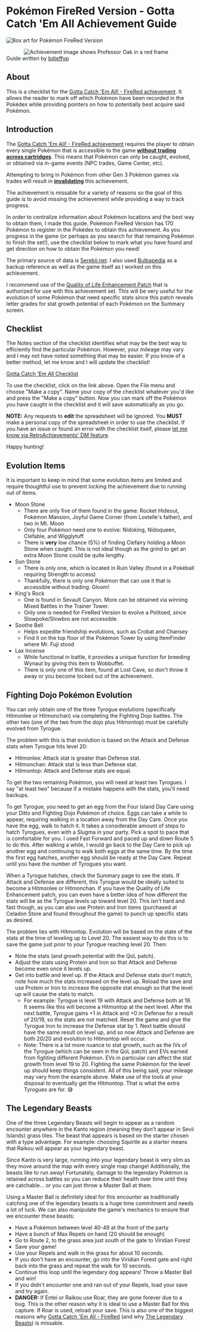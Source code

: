 # Pokémon FireRed Version - Gotta Catch 'Em All Achievement Guide

![Box art for Pokémon FireRed Version](https://media.retroachievements.org/Images/001918.png)

&nbsp;&nbsp;&nbsp;&nbsp;&nbsp;&nbsp;&nbsp;&nbsp;&nbsp;&nbsp;&nbsp;&nbsp;![Achievement image shows Professor Oak in a red frame](https://media.retroachievements.org/Badge/237365.png)<br>Guide written by [bdjeffyp](https://retroachievements.org/User/bdjeffyp)

## About

This is a checklist for the [Gotta Catch 'Em All! - FireRed achievement](https://retroachievements.org/achievement/33625). It allows the reader to mark off which Pokémon have been recorded in the Pokédex while providing pointers on how to potentially best acquire said Pokémon. 

## Introduction

The [Gotta Catch 'Em All! - FireRed achievement](https://retroachievements.org/achievement/33625) requires the player to obtain every single Pokémon that is accessible to the game <u>**without trading across cartridges**</u>. This means that Pokémon can only be caught, evolved, or obtained via in-game events (NPC trades, Game Center, etc).

Attempting to bring in Pokémon from other Gen 3 Pokémon games via trades will result in <u>**invalidating**</u> this achievement.

The achievement is missable for a variety of reasons so the goal of this guide is to avoid missing the achievement while providing a way to track progress.

In order to centralize information about Pokémon locations and the best way to obtain them, I made this guide. Pokémon FireRed Version has 170 Pokémon to register in the Pokédex to obtain this achievement. As you progress in the game (or perhaps as you search for that remaining Pokémon to finish the set!), use the checklist below to mark what you have found and get direction on how to obtain the Pokémon you need!

The primary source of data is [Serebii.net](https://serebii.net/fireredleafgreen/kantopokedex.shtml). I also used [Bulbapedia](https://bulbapedia.bulbagarden.net/wiki/Main_Page) as a backup reference as well as the game itself as I worked on this achievement.

I recommend use of the [Quality of Life Enhancement Patch](https://github.com/RetroAchievements/RAPatches/blob/main/GBA/Improvement/515-PokemonFireRed-Enhanced.zip) that is authorized for use with this achievement set. This will be very useful for the evolution of some Pokémon that need specific stats since this patch reveals letter grades for stat growth potential of each Pokémon on the Summary screen.

## Checklist

The Notes section of the checklist identifies what may be the best way to efficiently find the particular Pokémon. However, your mileage may vary and I may not have noted something that may be easier. If you know of a better method, let me know and I will update the checklist!

[Gotta Catch 'Em All Checklist](https://docs.google.com/spreadsheets/d/1T79ODf2EUPzEMBntdI9fsamT3cs8KuGekGGrDZjjBwg/edit?usp=sharing)

To use the checklist, click on the link above. Open the File menu and choose "Make a copy". Name your copy of the checklist whatever you'd like and press the "Make a copy" button. Now you can mark off the Pokémon you have caught in the checklist and it will save automatically as you go.

**NOTE:** Any requests to **edit** the spreadsheet will be ignored. You **MUST** make a personal copy of the spreadsheet in order to use the checklist. If you have an issue or found an error with the checklist itself, please [let me know via RetroAchievements' DM feature](https://retroachievements.org/messages/create?to=bdjeffyp).

Happy hunting!

## Evolution Items

It is important to keep in mind that some evolution items are limited and require thoughtful use to prevent locking the achievement due to running out of items.

- Moon Stone
  - There are only five of them found in the game: Rocket Hideout, Pokémon Mansion, Joyful Game Corner (from Lostelle's father), and two in Mt. Moon
  - Only four Pokémon need one to evolve: Nidoking, Nidoqueen, Clefable, and Wigglytuff
  - There is **very** low chance (5%) of finding Clefairy holding a Moon Stone when caught. This is not ideal though as the grind to get an extra Moon Stone could be quite lengthy.
- Sun Stone
  - There is only one, which is located in Ruin Valley (found in a Pokéball requiring Strength to access)
  - Thankfully, there is only one Pokémon that can use it that is accessible without trading: Gloom!
- King's Rock
  - One is found in Sevault Canyon. More can be obtained via winning Mixed Battles in the Trainer Tower.
  - Only one is needed for FireRed Version to evolve a Politoed, since Slowpoke/Slowbro are not accessible.
- Soothe Bell
  - Helps expedite friendship evolutions, such as Crobat and Chansey
  - Find it on the top floor of the Pokémon Tower by using ItemFinder where Mr. Fuji stood
- Lax Incense
  - While functional in battle, it provides a unique function for breeding Wynaut by giving this item to Wobbuffet.
  - There is only one of this item, found at Lost Cave, so don't throw it away or you become locked out of the achievement.

## Fighting Dojo Pokémon Evolution

You can only obtain one of the three Tyrogue evolutions (specifically Hitmonlee or Hitmonchan) via completing the Fighting Dojo battles. The other two (one of the two from the dojo plus Hitmontop) must be carefully evolved from Tyrogue.

The problem with this is that evolution is based on the Attack and Defense stats when Tyrogue hits level 20:
- Hitmonlee: Attack stat is greater than Defense stat.
- Hitmonchan: Attack stat is less than Defense stat.
- Hitmontop: Attack and Defense stats are equal.

To get the two remaining Pokémon, you will need at least two Tyrogues. I say "at least two" because if a mistake happens with the stats, you'll need backups.

To get Tyrogue, you need to get an egg from the Four Island Day Care using your Ditto and FIghting Dojo Pokémon of choice. Eggs can take a while to appear, requiring walking in a location away from the Day Care. Once you have the egg, walk to hatch it. It takes a considerable amount of steps to hatch Tyrogues, even with a Slugma in your party. Pick a spot to pace that is comfortable for you. I used Fast Forward and paced up and down Route 5 to do this. After walking a while, I would go back to the Day Care to pick up another egg and continuing to walk both eggs at the same time. By the time the first egg hatches, another egg should be ready at the Day Care. Repeat until you have the number of Tyrogues you want.

When a Tyrogue hatches, check the Summary page to see the stats. If Attack and Defense are different, this Tyrogue would be ideally suited to become a Hitmonlee or Hitmonchan. If you have the Quality of Life Enhancement patch, you can even have a better idea of how different the stats will be as the Tyrogue levels up toward level 20. This isn't hard and fast though, as you can also use Protein and Iron items (purchased at Celadon Store and found throughout the game) to punch up specific stats as desired.

The problem lies with Hitmontop. Evolution will be based on the state of the stats at the time of leveling up to Level 20. The easiest way to do this is to save the game just prior to your Tyrogue reaching level 20. Then:
- Note the stats (and growth potential with the QoL patch).
- Adjust the stats using Protein and Iron so that Attack and Defense become even once it levels up.
- Get into battle and level up. If the Attack and Defense stats don't match, note how much the stats increased on the level up. Reload the save and use Protein or Iron to increase the opposite stat enough so that the level up will cause the stats to match.
  - For example: Tyrogue is level 19 with Attack and Defense both at 19. It seems like this will become a Hitmontop at the next level. After the next battle, Tyrogue gains +1 in Attack and +0 in Defense for a result of 20/19, so the stats are not matched. Reset the game and give the Tyrogue Iron to increase the Defense stat by 1. Next battle should have the same result on level up, and so now Attack and Defense are both 20/20 and evolution to Hitmontop will occur.
  - Note: There is a lot more nuance to stat growth, such as the IVs of the Tyrogue (which can be seen in the QoL patch) and EVs earned from fighting different Pokémon. EVs in particular can affect the stat growth from level 19 to 20. Fighting the same Pokémon for the level up should keep things consistent. All of this being said, your mileage may vary from the example above. Make use of the tools at your disposal to eventually get the Hitmontop. That is what the extra Tyrogues are for. 😅

## The Legendary Beasts

One of the three Legendary Beasts will begin to appear as a random encounter anywhere in the Kanto region (meaning they don't appear in Sevii Islands) grass tiles. The beast that appears is based on the starter chosen with a type advantage. For example: choosing Squirtle as a starter means that Raikou will appear as your legendary beast.

Since Kanto is very large, running into your legendary beast is very slim as they move around the map with every single map change! Additionally, the beasts like to run away! Fortunately, damage to the legendary Pokémon is retained across battles so you can reduce their health over time until they are catchable... or you can just throw a Master Ball at them.

Using a Master Ball is definitely ideal for this encounter as traditionally catching one of the legendary beasts is a huge time commitment and needs a lot of luck. We can also manipulate the game's mechanics to ensure that we encounter these beasts:
- Have a Pokémon between level 40-49 at the front of the party
- Have a bunch of Max Repels on hand (20 should be enough)
- Go to Route 2, to the grass area just south of the gate to Viridian Forest
- Save your game!
- Use your Repels and walk in the grass for about 10 seconds.
- If you don't have an encounter, go into the Viridian Forest gate and right back into the grass and repeat the walk for 10 seconds.
- Continue this loop until the legendary dog appears! Throw a Master Ball and win!
- If you didn't encounter one and ran out of your Repels, load your save and try again.
- **DANGER:** If Entei or Raikou use Roar, they are gone forever due to a bug. This is the other reason why it is ideal to use a Master Ball for this capture. If Roar is used, reload your save. This is also one of the biggest reasons why [Gotta Catch 'Em All - FireRed](https://retroachievements.org/achievement/33625) (and why [The Legendary Beasts](https://retroachievements.org/achievement/33624)) is missable.
